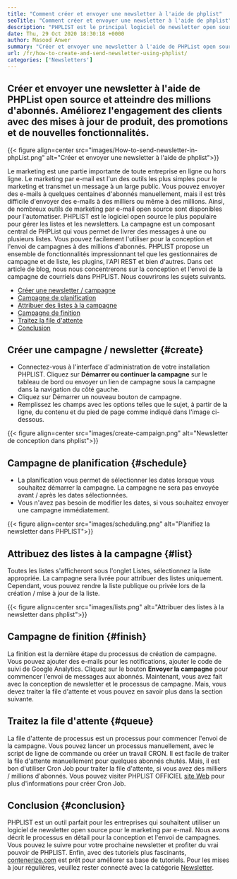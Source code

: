 ```yaml
---
title: "Comment créer et envoyer une newsletter à l'aide de phplist" 
seoTitle: "Comment créer et envoyer une newsletter à l'aide de phplist" 
description: "PHPLIST est le principal logiciel de newsletter open source pour le marketing par e-mail. Ceci est le guide du débutant pour la création et l'envoi de campagnes de newsletter." 
date: Thu, 29 Oct 2020 18:30:18 +0000
author: Masood Anwer
summary: "Créer et envoyer une newsletter à l'aide de PHPList open source et atteindre des millions d'abonnés. Améliorez l'engagement des clients avec des mises à jour de produit, des promotions et de nouvelles fonctionnalités." 
url: /fr/how-to-create-and-send-newsletter-using-phplist/
categories: ['Newsletters']
---
```


## Créer et envoyer une newsletter à l'aide de PHPList open source et atteindre des millions d'abonnés. Améliorez l'engagement des clients avec des mises à jour de produit, des promotions et de nouvelles fonctionnalités.

{{< figure align=center src="images/How-to-send-newsletter-in-phpList.png" alt="Créer et envoyer une newsletter à l'aide de phplist">}}

Le marketing est une partie importante de toute entreprise en ligne ou hors ligne. Le marketing par e-mail est l'un des outils les plus simples pour le marketing et transmet un message à un large public. Vous pouvez envoyer des e-mails à quelques centaines d'abonnés manuellement, mais il est très difficile d'envoyer des e-mails à des milliers ou même à des millions. Ainsi, de nombreux outils de marketing par e-mail open source sont disponibles pour l'automatiser.
PHPLIST est le logiciel open source le plus populaire pour gérer les listes et les newsletters. La campagne est un composant central de PHPList qui vous permet de livrer des messages à une ou plusieurs listes. Vous pouvez facilement l'utiliser pour la conception et l'envoi de campagnes à des millions d'abonnés. PHPLIST propose un ensemble de fonctionnalités impressionnant tel que les gestionnaires de campagne et de liste, les plugins, l'API REST et bien d'autres.
Dans cet article de blog, nous nous concentrerons sur la conception et l'envoi de la campagne de courriels dans PHPLIST. Nous couvrirons les sujets suivants.
  * [Créer une newsletter / campagne][2]
  * [Campagne de planification][3]
  * [Attribuer des listes à la campagne][4]
  * [Campagne de finition][5]
  * [Traitez la file d'attente][6]
  * [Conclusion][7]

##  **Créer une campagne / newsletter**  {#create}

  * Connectez-vous à l'interface d'administration de votre installation PHPLIST. Cliquez sur  **Démarrer ou continuer la campagne**  sur le tableau de bord ou envoyer un lien de campagne sous la campagne dans la navigation du côté gauche.
  * Cliquez sur Démarrer un nouveau bouton de campagne.
  * Remplissez les champs avec les options telles que le sujet, à partir de la ligne, du contenu et du pied de page comme indiqué dans l'image ci-dessous.

{{< figure align=center src="images/create-campaign.png" alt="Newsletter de conception dans phplist">}}


##  **Campagne de planification**  {#schedule}

  * La planification vous permet de sélectionner les dates lorsque vous souhaitez démarrer la campagne. La campagne ne sera pas envoyée avant / après les dates sélectionnées.
  * Vous n'avez pas besoin de modifier les dates, si vous souhaitez envoyer une campagne immédiatement.

{{< figure align=center src="images/scheduling.png" alt="Planifiez la newsletter dans PHPLIST">}}


##  **Attribuez des listes à la campagne**  {#list}

Toutes les listes s'afficheront sous l'onglet Listes, sélectionnez la liste appropriée. La campagne sera livrée pour attribuer des listes uniquement. Cependant, vous pouvez rendre la liste publique ou privée lors de la création / mise à jour de la liste.

{{< figure align=center src="images/lists.png" alt="Attribuer des listes à la newsletter dans phplist">}}


##  **Campagne de finition**  {#finish}

La finition est la dernière étape du processus de création de campagne. Vous pouvez ajouter des e-mails pour les notifications, ajouter le code de suivi de Google Analytics. Cliquez sur le bouton  **Envoyer la campagne**  pour commencer l'envoi de messages aux abonnés. Maintenant, vous avez fait avec la conception de newsletter et le processus de campagne. Mais, vous devez traiter la file d'attente et vous pouvez en savoir plus dans la section suivante.

##  **Traitez la file d'attente**  {#queue}

La file d'attente de processus est un processus pour commencer l'envoi de la campagne. Vous pouvez lancer un processus manuellement, avec le script de ligne de commande ou créer un travail CRON. Il est facile de traiter la file d'attente manuellement pour quelques abonnés chutés. Mais, il est bon d'utiliser Cron Job pour traiter la file d'attente, si vous avez des milliers / millions d'abonnés. Vous pouvez visiter PHPLIST OFFICIEL [site Web][8] pour plus d'informations pour créer Cron Job.

##  **Conclusion**  {#conclusion}

PHPLIST est un outil parfait pour les entreprises qui souhaitent utiliser un logiciel de newsletter open source pour le marketing par e-mail. Nous avons décrit le processus en détail pour la conception et l'envoi de campagnes. Vous pouvez le suivre pour votre prochaine newsletter et profiter du vrai pouvoir de PHPLIST.
Enfin, avec des tutoriels plus fascinants, [contenerize.com][9] est prêt pour améliorer sa base de tutoriels. Pour les mises à jour régulières, veuillez rester connecté avec la catégorie [Newsletter][10].



[1]: https://products.containerize.com/newsletter/phplist
[2]: #create
[3]: #schedule
[4]: #list
[5]: #finish
[6]: #queue
[7]: #conclusion
[8]: https://www.phplist.org/manual/books/phplist-manual/page/setting-up-your-cron
[9]: https://containerize.com
[10]: https://blog.containerize.com/category/newsletter/
